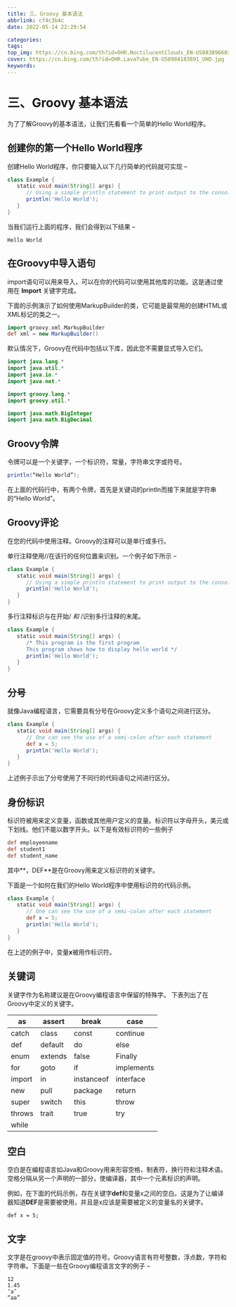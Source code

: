 ```yaml
---
title: 三、Groovy 基本语法
abbrlink: cf4c3b4c
date: 2022-05-14 22:29:54

categories:
tags:
top_img: https://cn.bing.com/th?id=OHR.NoctilucentClouds_EN-US0838966037_UHD.jpg
cover: https://cn.bing.com/th?id=OHR.LavaTube_EN-US0984183891_UHD.jpg
keywords:  
---
```

# 三、Groovy 基本语法

为了了解Groovy的基本语法，让我们先看看一个简单的Hello World程序。

## 创建你的第一个Hello World程序

创建Hello World程序，你只要输入以下几行简单的代码就可实现 –

```groovy
class Example {
   static void main(String[] args) {
      // Using a simple println statement to print output to the console
      println('Hello World');
   }
}
```

当我们运行上面的程序，我们会得到以下结果 –

```
Hello World
```

## 在Groovy中导入语句

import语句可以用来导入，可以在你的代码可以使用其他库的功能。这是通过使用在 **Import** 关键字完成。

下面的示例演示了如何使用MarkupBuilder的类，它可能是最常用的创建HTML或XML标记的类之一。

```groovy
import groovy.xml.MarkupBuilder 
def xml = new MarkupBuilder() 
```

默认情况下，Groovy在代码中包括以下库，因此您不需要显式导入它们。

```JAVA
import java.lang.* 
import java.util.* 
import java.io.* 
import java.net.* 

import groovy.lang.* 
import groovy.util.* 

import java.math.BigInteger 
import java.math.BigDecimal
```

## Groovy令牌

令牌可以是一个关键字，一个标识符，常量，字符串文字或符号。

```groovy
println(“Hello World”);
```

在上面的代码行中，有两个令牌，首先是关键词的println而接下来就是字符串的“Hello World”。

## Groovy评论

在您的代码中使用注释。Groovy的注释可以是单行或多行。

单行注释使用//在该行的任何位置来识别。一个例子如下所示 –

```groovy
class Example {
   static void main(String[] args) {
      // Using a simple println statement to print output to the console
      println('Hello World');
   }
}
```

多行注释标识与在开始/ *和* /识别多行注释的末尾。

```groovy
class Example {
   static void main(String[] args) {
      /* This program is the first program
      This program shows how to display hello world */
      println('Hello World');
   }
}
```

## 分号

就像Java编程语言，它需要具有分号在Groovy定义多个语句之间进行区分。

```groovy
class Example {
   static void main(String[] args) {
      // One can see the use of a semi-colon after each statement
      def x = 5;
      println('Hello World');  
   }
}
```

上述例子示出了分号使用了不同行的代码语句之间进行区分。

## 身份标识

标识符被用来定义变量，函数或其他用户定义的变量。标识符以字母开头，美元或下划线。他们不能以数字开头。以下是有效标识符的一些例子

```groovy
def employeename 
def student1 
def student_name
```

其中**，DEF**是在Groovy用来定义标识符的关键字。

下面是一个如何在我们的Hello World程序中使用标识符的代码示例。

```groovy
class Example {
   static void main(String[] args) {
      // One can see the use of a semi-colon after each statement
      def x = 5;
      println('Hello World'); 
   }
}
```

在上述的例子中，变量**x**被用作标识符。

## 关键词

关键字作为名称建议是在Groovy编程语言中保留的特殊字。 下表列出了在Groovy中定义的关键字。

| as     | assert  | break      | case       |
| ------ | ------- | ---------- | ---------- |
| catch  | class   | const      | continue   |
| def    | default | do         | else       |
| enum   | extends | false      | Finally    |
| for    | goto    | if         | implements |
| import | in      | instanceof | interface  |
| new    | pull    | package    | return     |
| super  | switch  | this       | throw      |
| throws | trait   | true       | try        |
| while  |         |            |            |

## 空白

空白是在编程语言如Java和Groovy用来形容空格，制表符，换行符和注释术语。空格分隔从另一个声明的一部分，使编译器，其中一个元素标识的声明。

例如，在下面的代码示例，存在关键字**def**和变量x之间的空白。这是为了让编译器知道**DEF**是需要被使用，并且是x应该是需要被定义的变量名的关键字。

```
def x = 5;
```

## 文字

文字是在groovy中表示固定值的符号。Groovy语言有符号整数，浮点数，字符和字符串。下面是一些在Groovy编程语言文字的例子 –

```
12 
1.45 
‘a’ 
“aa”
```